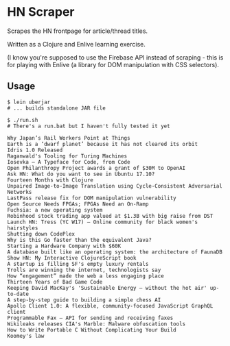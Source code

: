 # HN Scraper

Scrapes the HN frontpage for article/thread titles.

Written as a Clojure and Enlive learning exercise.

(I know you're supposed to use the Firebase API instead of scraping -
this is for playing with Enlive (a library for DOM manipulation with
CSS selectors).

## Usage

```
$ lein uberjar
# ... builds standalone JAR file

$ ./run.sh
# There's a run.bat but I haven't fully tested it yet

Why Japan’s Rail Workers Point at Things
Earth is a ‘dwarf planet’ because it has not cleared its orbit
Idris 1.0 Released
Raganwald's Tooling for Turing Machines
Iosevka – A Typeface for Code, from Code
Open Philanthropy Project awards a grant of $30M to OpenAI
Ask HN: What do you want to see in Ubuntu 17.10?
Fourteen Months with Clojure
Unpaired Image-to-Image Translation using Cycle-Consistent Adversarial Networks
LastPass release fix for DOM manipulation vulnerability
Open Source Needs FPGAs; FPGAs Need an On-Ramp
Fuchsia: a new operating system
Robinhood stock trading app valued at $1.3B with big raise from DST
Launch HN: Tress (YC W17) – Online community for black women's hairstyles
Shutting down CodePlex
Why is this Go faster than the equivalent Java?
Starting a Hardware Company with $60K
A database built like an operating system: the architecture of FaunaDB
Show HN: My Interactive ClojureScript book
A startup is filling SF's empty luxury rentals
Trolls are winning the internet, technologists say
How “engagement” made the web a less engaging place
Thirteen Years of Bad Game Code
Keeping David MacKay's 'Sustainable Energy – without the hot air' up-to-date
A step-by-step guide to building a simple chess AI
Apollo Client 1.0: A flexible, community-focused JavaScript GraphQL client
Programmable Fax – API for sending and receiving faxes
Wikileaks releases CIA's Marble: Malware obfuscation tools
How to Write Portable C Without Complicating Your Build
Koomey's law
```
